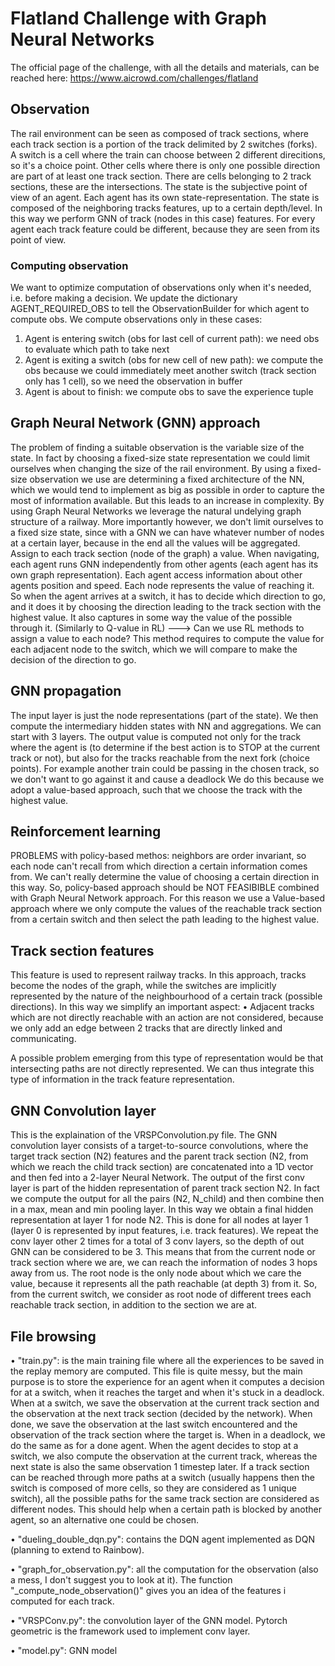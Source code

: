# Flatland Challenge with Graph Neural Networks

The official page of the challenge, with all the details and materials, can be reached here: https://www.aicrowd.com/challenges/flatland

## Observation
The rail environment can be seen as composed of track sections, where each track section is a portion of the track delimited by 2 switches (forks). A switch is a cell where the train can choose between 2 different direcitions, so it's a choice point. Other cells where there is only one possible direction are part of at least one track section. There are cells belonging to 2 track sections, these are the intersections.
The state is the subjective point of view of an agent. Each agent has its own state-representation.
The state is composed of the neighboring tracks features, up to a certain depth/level. In this way we perform GNN of track (nodes in this case) features. For every agent each track feature could be different, because they are seen from its point of view. 
### Computing observation
We want to optimize computation of observations only when it's needed, i.e. before 
making a decision.
We update the dictionary AGENT_REQUIRED_OBS to tell the ObservationBuilder for which agent to compute obs.
We compute observations only in these cases:
1. Agent is entering switch (obs for last cell of current path): we need obs to evaluate which path
    to take next
2. Agent is exiting a switch (obs for new cell of new path): we compute the obs because we could immediately
    meet another switch (track section only has 1 cell), so we need the observation in buffer
3. Agent is about to finish: we compute obs to save the experience tuple

## Graph Neural Network (GNN) approach
The problem of finding a suitable observation is the variable size of the state. In fact by choosing a fixed-size state representation we could limit ourselves when changing the size of the rail environment. By using a fixed-size observation we use are determining a fixed architecture of the NN, which we would tend to implement as big as possible in order to capture the most of information available. But this leads to an increase in complexity.
By using Graph Neural Networks we leverage the natural undelying graph structure of a railway. More importantly however, we don't limit ourselves to a fixed size state, since with a GNN we can have whatever number of nodes at a certain layer, because in the end all the values will be aggregated.
Assign to each track section (node of the graph) a value. When navigating, each agent runs GNN independently from other agents (each agent has its own graph representation). Each agent access information about other agents position and speed.
Each node represents the value of reaching it. So when the agent arrives at a switch, it has to decide which direction to go, and it does it by choosing the direction leading to the track section with the highest value. It also captures in some way the value of the possible through it. (Similarly to Q-value in RL) ---> Can we use RL methods to assign a value to each node?
This method requires to compute the value for each adjacent node to the switch, which we will compare to make the decision of the direction to go.

## GNN propagation
The input layer is just the node representations (part of the state).
We then compute the intermediary hidden states with NN and aggregations.
We can start with 3 layers.
The output value is computed not only for the track where the agent is (to determine if the best action is to STOP at the current track or not), but also for the tracks reachable from the next fork (choice points). For example another train could be passing in the chosen track, so we don't want to go against it and cause a deadlock
We do this because we adopt a value-based approach, such that we choose the track with the highest value. 


## Reinforcement learning
PROBLEMS with policy-based methos: neighbors are order invariant, so each node can't recall from which direction a certain information comes from. We can't really determine the value of choosing a certain direction in this way.
So, policy-based approach should be NOT FEASIBIBLE combined with Graph Neural Network approach.
For this reason we use a Value-based approach where we only compute the values of the reachable track section from a certain switch and then select the path leading to the highest value.

## Track section features
This feature is used to represent railway tracks. In this approach, tracks become the nodes of the graph, while the switches are implicitly represented by the nature of the neighbourhood of a certain track (possible directions).
In this way we simplify an important aspect:
• Adjacent tracks which are not directly reachable with an action are not considered, because we only add an edge between 2 tracks that are directly linked and communicating.

A possible problem emerging from this type of representation would be that intersecting paths are not directly represented.
We can thus integrate this type of information in the track feature representation.

## GNN Convolution layer
This is the explaination of the VRSPConvolution.py file.
The GNN convolution layer consists of a target-to-source convolutions, where the target track section (N2) features and the parent track section (N2, from which we reach the child track section) are concatenated into a 1D vector and then fed into a 2-layer Neural Network. The output of the first conv layer is part of the hidden representation of parent track section N2. In fact we compute the output for all the pairs (N2, N_child) and then combine then in a max, mean and min pooling layer. In this way we obtain a final hidden representation at layer 1 for node N2. This is done for all nodes at layer 1 (layer 0 is represented by input features, i.e. track features).
We repeat the conv layer other 2 times for a total of 3 conv layers, so the depth of out GNN can be considered to be 3. This means that from the current node or track section where we are, we can reach the information of nodes 3 hops away from us.
The root node is the only node about which we care the value, because it represents all the path reachable (at depth 3) from it.
So, from the current switch, we consider as root node of different trees each reachable track section, in addition to the section we are at.

## File browsing
• "train.py": is the main training file where all the experiences to be saved in the replay memory are computed.
This file is quite messy, but the main purpose is to store the experience for an agent when it computes a decision for at a switch, when it reaches the target and when it's stuck in a deadlock.
When at a switch, we save the observation at the current track section and the observation at the next track section (decided by the network).
When done, we save the observation at the last switch encountered and the observation of the track section where the target is.
When in a deadlock, we do the same as for a done agent.
When the agent decides to stop at a switch, we also compute the observation at the current track, whereas the next state is also the same observation 1 timestep later.
If a track section can be reached through more paths at a switch (usually happens then the switch is composed of more cells, so they are considered as 1 unique switch), all the possible paths for the same track section are considered as different nodes. This should help when a certain path is blocked by another agent, so an alternative one could be chosen.

• "dueling_double_dqn.py": contains the DQN agent implemented as DQN (planning to extend to Rainbow).

• "graph_for_observation.py": all the computation for the observation (also a mess, I don't suggest you to look at it).
The function "_compute_node_observation()" gives you an idea of the features i computed for each track.

• "VRSPConv.py": the convolution layer of the GNN model. Pytorch geometric is the framework used to implement conv layer.

• "model.py": GNN model
